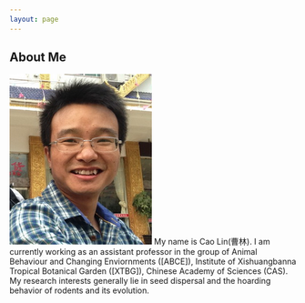 ```yaml
---
layout: page
---
```


<h2> About Me </h2>

<img src="/images/pandorabox.jpg" class="floatpic" width="250" height="300">
My name is Cao Lin(曹林).  I am currently working as an assistant professor in the group of Animal Behaviour and Changing Enviornments ([ABCE]), Institute of Xishuangbanna Tropical Botanical Garden  ([XTBG]), Chinese Academy of Sciences (CAS). My research interests generally lie in seed dispersal and the hoarding behavior of rodents and its evolution.


[XTBG]: http://www.xtbg.ac.cn/
[ABCE]:http://abce.xtbg.cas.cn/introduce_18978/201403/t20140312_163756.html

